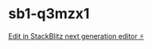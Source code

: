 # sb1-q3mzx1

[Edit in StackBlitz next generation editor ⚡️](https://stackblitz.com/~/github.com/TomLeland/sb1-q3mzx1)